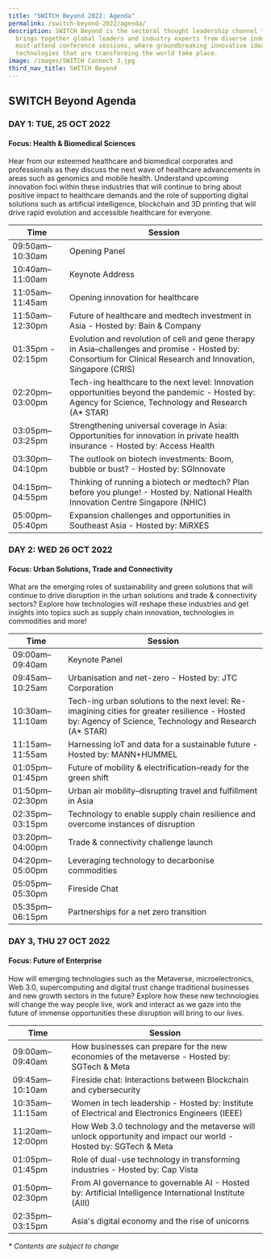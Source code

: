 ```yaml
---
title: "SWITCH Beyond 2022: Agenda"
permalink: /switch-beyond-2022/agenda/
description: SWITCH Beyond is the sectoral thought leadership channel that
  brings together global leaders and industry experts from diverse industries to
  must-attend conference sessions, where groundbreaking innovative ideas and
  technologies that are transforming the world take place.
image: /images/SWITCH Connect 3.jpg
third_nav_title: SWITCH Beyond
---
```

## SWITCH Beyond Agenda

### **DAY 1: TUE, 25 OCT 2022**
#### **Focus: Health & Biomedical Sciences**
Hear from our esteemed healthcare and biomedical corporates and professionals as they discuss the next wave of healthcare advancements in areas such as genomics and mobile health. Understand upcoming innovation foci within these industries that will continue to bring about positive impact to healthcare demands and the role of supporting digital solutions such as artificial intelligence, blockchain and 3D printing that will drive rapid evolution and accessible healthcare for everyone.

| Time | Session | 
| -------- | -------- |
| 09:50am–10:30am  | Opening Panel |
| 10:40am–11:00am  | Keynote Address |
| 11:05am–11:45am | Opening innovation for healthcare  |
| 11:50am–12:30pm | Future of healthcare and medtech investment in Asia - Hosted by: Bain & Company  |
| 01:35pm - 02:15pm | Evolution and revolution of cell and gene therapy in Asia–challenges and promise - Hosted by: Consortium for Clinical Research and Innovation, Singapore (CRIS) |
| 02:20pm–03:00pm | Tech-ing healthcare to the next level: Innovation opportunities beyond the pandemic - Hosted by: Agency for Science, Technology and Research (A* STAR)  | 
| 03:05pm–03:25pm  | Strengthening universal coverage in Asia: Opportunities for innovation in private health insurance - Hosted by: Access Health |
| 03:30pm–04:10pm  | The outlook on biotech investments: Boom, bubble or bust? - Hosted by: SGInnovate |
| 04:15pm–04:55pm  | Thinking of running a biotech or medtech? Plan before you plunge! - Hosted by: National Health Innovation Centre Singapore (NHIC) |
| 05:00pm–05:40pm  | Expansion challenges and opportunities in Southeast Asia - Hosted by: MiRXES |

### **DAY 2: WED 26 OCT 2022**
#### **Focus: Urban Solutions, Trade and Connectivity**
What are the emerging roles of sustainability and green solutions that will continue to drive disruption in the urban solutions and trade & connectivity sectors? Explore how technologies will reshape these industries and get insights into topics such as supply chain innovation, technologies in commodities and more!

| Time | Session | 
| -------- | -------- |
| 09:00am–09:40am  | Keynote Panel |
| 09:45am–10:25am  | Urbanisation and net-zero - Hosted by: JTC Corporation |
| 10:30am–11:10am  | Tech-ing urban solutions to the next level: Re-imagining cities for greater resilience - Hosted by: Agency of Science, Technology and Research (A* STAR) |
| 11:15am–11:55am | Harnessing IoT and data for a sustainable future - Hosted by: MANN+HUMMEL |
| 01:05pm–01:45pm | Future of mobility & electrification–ready for the green shift |
| 01:50pm–02:30pm | Urban air mobility–disrupting travel and fulfillment in Asia |
| 02:35pm–03:15pm | Technology to enable supply chain resilience and overcome instances of disruption | 
| 03:20pm–04:00pm  | Trade & connectivity challenge launch |
| 04:20pm–05:00pm  | Leveraging technology to decarbonise commodities |
| 05:05pm–05:30pm  | Fireside Chat |
| 05:35pm–06:15pm  | Partnerships for a net zero transition |

### **DAY 3, THU 27 OCT 2022**
#### **Focus: Future of Enterprise**
How will emerging technologies such as the Metaverse, microelectronics, Web 3.0, supercomputing and digital trust change traditional businesses and new growth sectors in the future? Explore how these new technologies will change the way people live, work and interact as we gaze into the future of immense opportunities these disruption will bring to our lives.

| Time | Session | 
| -------- | -------- |
| 09:00am–09:40am  | How businesses can prepare for the new economies of the metaverse - Hosted by: SGTech & Meta |
| 09:45am–10:10am  | Fireside chat: Interactions between Blockchain and cybersecurity |
| 10:35am–11:15am | Women in tech leadership - Hosted by: Institute of Electrical and Electronics Engineers (IEEE) |
| 11:20am–12:00pm | How Web 3.0 technology and the metaverse will unlock opportunity and impact our world - Hosted by: SGTech & Meta  |
| 01:05pm–01:45pm | Role of dual-use technology in transforming industries - Hosted by: Cap Vista |
| 01:50pm–02:30pm | From AI governance to governable AI - Hosted by: Artificial Intelligence International Institute (AIII) |
| 02:35pm–03:15pm | Asia's digital economy and the rise of unicorns | 

_* Contents are subject to change_